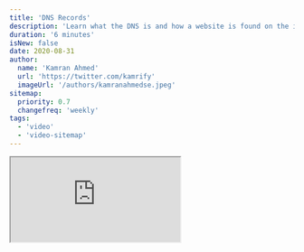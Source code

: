```yaml
---
title: 'DNS Records'
description: 'Learn what the DNS is and how a website is found on the internet.'
duration: '6 minutes'
isNew: false
date: 2020-08-31
author:
  name: 'Kamran Ahmed'
  url: 'https://twitter.com/kamrify'
  imageUrl: '/authors/kamranahmedse.jpeg'
sitemap:
  priority: 0.7
  changefreq: 'weekly'
tags:
  - 'video'
  - 'video-sitemap'
---
```


<iframe class="w-full aspect-video mb-5" src="https://www.youtube.com/embed/7lxgpKh_fRY" title="DNS Records"></iframe>
